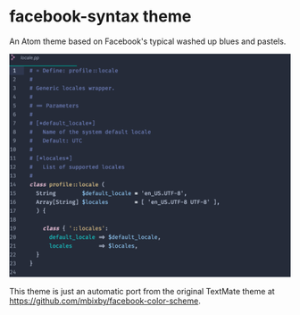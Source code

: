 # facebook-syntax theme

An Atom theme based on Facebook's typical washed up blues and pastels.

![A screenshot of your theme](preview/preview-puppet.png)

This theme is just an automatic port from the original TextMate theme at
<https://github.com/mbixby/facebook-color-scheme>.
